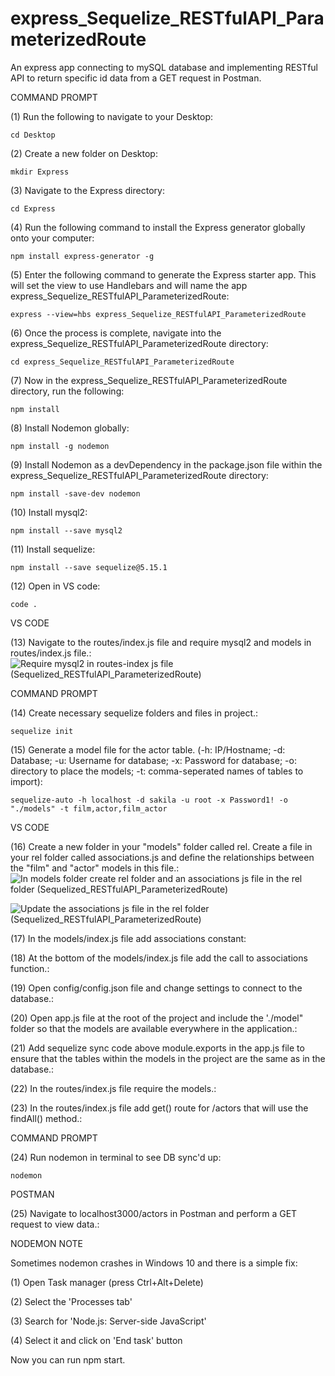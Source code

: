 # express_Sequelize_RESTfulAPI_ParameterizedRoute
An express app connecting to mySQL database and implementing RESTful API to return specific id data from a GET request in Postman.

COMMAND PROMPT

(1) Run the following to navigate to your Desktop: 

    cd Desktop

(2) Create a new folder on Desktop: 

    mkdir Express

(3) Navigate to the Express directory: 

    cd Express

(4) Run the following command to install the Express generator globally onto your computer: 

    npm install express-generator -g

(5) Enter the following command to generate the Express starter app. This will set the view to use Handlebars and will name the app express_Sequelize_RESTfulAPI_ParameterizedRoute: 

    express --view=hbs express_Sequelize_RESTfulAPI_ParameterizedRoute

(6) Once the process is complete, navigate into the express_Sequelize_RESTfulAPI_ParameterizedRoute directory: 

    cd express_Sequelize_RESTfulAPI_ParameterizedRoute
    
(7) Now in the express_Sequelize_RESTfulAPI_ParameterizedRoute directory, run the following: 

    npm install

(8) Install Nodemon globally: 

    npm install -g nodemon
    
(9) Install Nodemon as a devDependency in the package.json file within the express_Sequelize_RESTfulAPI_ParameterizedRoute directory:

    npm install -save-dev nodemon
    
(10) Install mysql2:

    npm install --save mysql2

(11) Install sequelize: 

    npm install --save sequelize@5.15.1

(12) Open in VS code:

    code . 


VS CODE

(13) Navigate to the routes/index.js file and require mysql2 and models in routes/index.js file.: ![Require mysql2 in routes-index js file (Sequelized_RESTfulAPI_ParameterizedRoute)](https://user-images.githubusercontent.com/35668707/70489305-61378a80-1ac9-11ea-8d09-1703542a759a.JPG)

COMMAND PROMPT

(14) Create necessary sequelize folders and files in project.:

    sequelize init

(15)  Generate a model file for the actor table. (-h: IP/Hostname; -d: Database; -u: Username for database; -x: Password for database; -o: directory to place the models; -t: comma-seperated names of tables to import):  

    sequelize-auto -h localhost -d sakila -u root -x Password1! -o "./models" -t film,actor,film_actor
    
VS CODE

(16) Create a new folder in your "models" folder called rel. Create a file in your rel folder called associations.js and define the relationships between the "film" and "actor" models in this file.: ![In models folder create rel folder and an associations js file in the rel folder (Sequelized_RESTfulAPI_ParameterizedRoute)](https://user-images.githubusercontent.com/35668707/70489349-86c49400-1ac9-11ea-96d3-6cb7c74f3e0f.JPG)

![Update the associations js file in the rel folder (Sequelized_RESTfulAPI_ParameterizedRoute)](https://user-images.githubusercontent.com/35668707/70489483-e884fe00-1ac9-11ea-93cb-b4c25115f05d.JPG)

(17) In the models/index.js file add associations constant: 

(18) At the bottom of the models/index.js file add the call to associations function.: 

(19) Open config/config.json file and change settings to connect to the database.: 

(20) Open app.js file at the root of the project and include the './model" folder so that the models are available everywhere in the application.: 

(21) Add sequelize sync code above module.exports in the app.js file to ensure that the tables within the models in the project are the same as in the database.: 

(22) In the routes/index.js file require the models.: 

(23) In the routes/index.js file add get() route for /actors that will use the findAll() method.: 

COMMAND PROMPT

(24) Run nodemon in terminal to see DB sync'd up: 

    nodemon

POSTMAN

(25) Navigate to localhost3000/actors in Postman and perform a GET request to view data.: 

NODEMON NOTE

Sometimes nodemon crashes in Windows 10 and there is a simple fix:

(1) Open Task manager (press Ctrl+Alt+Delete)

(2) Select the 'Processes tab'

(3) Search for 'Node.js: Server-side JavaScript'

(4) Select it and click on 'End task' button

Now you can run npm start.
